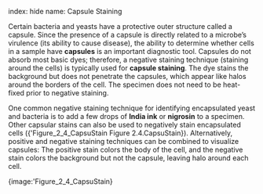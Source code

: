 index: hide
name: Capsule Staining

Certain bacteria and yeasts have a protective outer structure called a capsule. Since the presence of a capsule is directly related to a microbe’s virulence (its ability to cause disease), the ability to determine whether cells in a sample have  **capsules** is an important diagnostic tool. Capsules do not absorb most basic dyes; therefore, a negative staining technique (staining around the cells) is typically used for  **capsule staining**. The dye stains the background but does not penetrate the capsules, which appear like halos around the borders of the cell. The specimen does not need to be heat-fixed prior to negative staining.

One common negative staining technique for identifying encapsulated yeast and bacteria is to add a few drops of  **India ink** or  **nigrosin** to a specimen. Other capsular stains can also be used to negatively stain encapsulated cells ({'Figure_2_4_CapsuStain Figure 2.4.CapsuStain}). Alternatively, positive and negative staining techniques can be combined to visualize capsules: The positive stain colors the body of the cell, and the negative stain colors the background but not the capsule, leaving halo around each cell.


{image:'Figure_2_4_CapsuStain}
        
